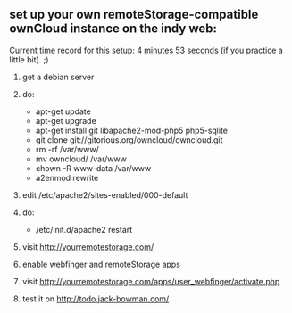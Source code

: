 set up your own remoteStorage-compatible ownCloud instance on the indy web:
-----------------

Current time record for this setup: [4 minutes 53 seconds](screencast.mpeg) (if you practice a little bit). ;)

1. get a debian server
2. do:

   * apt-get update
   * apt-get upgrade
   * apt-get install git libapache2-mod-php5 php5-sqlite
   * git clone git://gitorious.org/owncloud/owncloud.git
   * rm -rf /var/www/
   * mv owncloud/ /var/www
   * chown -R www-data /var/www
   * a2enmod rewrite

3. edit /etc/apache2/sites-enabled/000-default 
4. do:

   * /etc/init.d/apache2 restart

5. visit http://yourremotestorage.com/
6. enable webfinger and remoteStorage apps
7. visit http://yourremotestorage.com/apps/user_webfinger/activate.php
8. test it on http://todo.jack-bowman.com/
